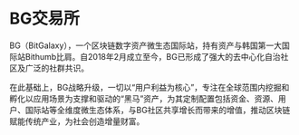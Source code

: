 # 

# BG交易所

BG（BitGalaxy），一个区块链数字资产微生态国际站，持有资产与韩国第一大国际站Bithumb比肩。自2018年2月成立至今，BG已形成了强⼤的去中心化自治社区及广泛的社群共识。

在此基础上，BG战略升级，⼀切以“用户利益为核心”，专注在全球范围内挖掘和孵化以应用场景为支撑和驱动的“黑马”资产，为其定制配置包括资金、资源、用户、国际站等全维度微生态体系，与BG社区共享增长而带来的增值，推动区块链赋能传统产业，为社会创造增量财富。

